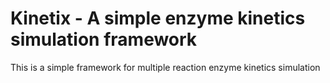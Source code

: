 # Kinetix - A simple enzyme kinetics simulation framework

This is a simple framework for multiple reaction enzyme kinetics simulation
